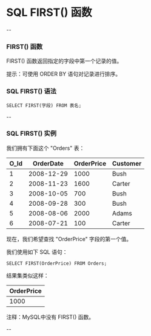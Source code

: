 # SQL FIRST() 函数

--

### FIRST() 函数

FIRST() 函数返回指定的字段中第一个记录的值。

提示：可使用 ORDER BY 语句对记录进行排序。

### SQL FIRST() 语法

```
SELECT FIRST(字段) FROM 表名;
```

--

### SQL FIRST() 实例

我们拥有下面这个 "Orders" 表：

O_Id | OrderDate  | OrderPrice | Customer 
-----|------------|------------|----------
   1 | 2008-12-29 |       1000 | Bush     
   2 | 2008-11-23 |       1600 | Carter   
   3 | 2008-10-05 |        700 | Bush     
   4 | 2008-09-28 |        300 | Bush     
   5 | 2008-08-06 |       2000 | Adams    
   6 | 2008-07-21 |        100 | Carter   

现在，我们希望查找 "OrderPrice" 字段的第一个值。

我们使用如下 SQL 语句：

```
SELECT FIRST(OrderPrice) FROM Orders;
```

结果集类似这样：

| OrderPrice |
|------------|
| 1000       |

注释：MySQL中没有 FIRST() 函数。

--
